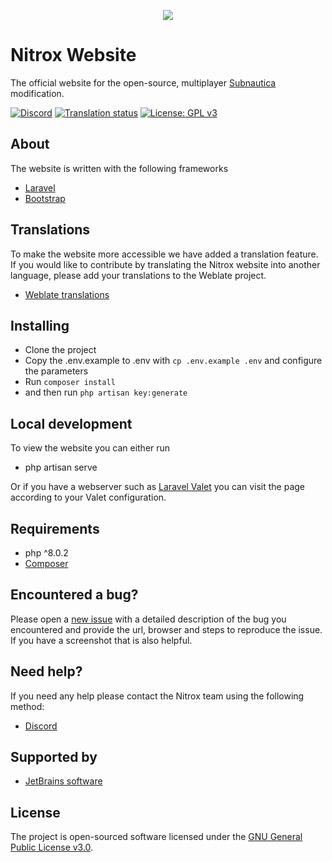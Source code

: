 <p align="center"><a href="https://nitrox.rux.gg" target="_blank"><img src="https://i.imgur.com/pFbAdnz.jpg"></a></p>

# Nitrox Website
The official website for the open-source, multiplayer <a href="https://unknownworlds.com/subnautica/">Subnautica</a> modification.

[![Discord](https://img.shields.io/discord/525437013403631617?logo=discord&logoColor=white)](https://discord.gg/E8B4X9s)
[![Translation status](https://hosted.weblate.org/widgets/subnauticanitrox/-/website/svg-badge.svg)](https://hosted.weblate.org/engage/subnauticanitrox/)
[![License: GPL v3](https://img.shields.io/badge/License-GPLv3-blue.svg)](https://www.gnu.org/licenses/gpl-3.0)

## About

The website is written with the following frameworks

- [Laravel](https://laravel.com/)
- [Bootstrap](https://getbootstrap.com/)

## Translations
To make the website more accessible we have added a translation feature. If you would like to contribute by translating the Nitrox website into another language, please add your translations to the Weblate project.
- [Weblate translations](https://hosted.weblate.org/engage/subnauticanitrox/)

## Installing

- Clone the project
- Copy the .env.example to .env with ``cp .env.example .env`` and configure the parameters
- Run ``composer install`` 
- and then run ``php artisan key:generate``

## Local development

To view the website you can either run
- php artisan serve

Or if you have a webserver such as <a href="https://laravel.com/docs/9.x/valet">Laravel Valet</a> you can visit the page according to your Valet configuration. 

## Requirements
- php ^8.0.2
- [Composer](https://getcomposer.org/)

## Encountered a bug?
Please open a [new issue](https://github.com/SubnauticaNitrox/NitroxWebsite/issues/new) with a detailed description of the bug you encountered and provide the url, browser and steps to reproduce the issue. If you have a screenshot that is also helpful.

## Need help?
If you need any help please contact the Nitrox team using the following method:
- [Discord](https://discord.gg/E8B4X9s)

## Supported by
- [JetBrains software](https://jb.gg/OpenSourceSupport)

## License

The project is open-sourced software licensed under the [GNU General Public License v3.0](https://github.com/SubnauticaNitrox/NitroxWebsite/blob/master/LICENSE).
